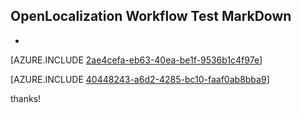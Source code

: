 ## OpenLocalization Workflow Test MarkDown
* 

[AZURE.INCLUDE [2ae4cefa-eb63-40ea-be1f-9536b1c4f97e](calleeMd1.md)]



[AZURE.INCLUDE [40448243-a6d2-4285-bc10-faaf0ab8bba9](calleeMd2.md)]

 
thanks!